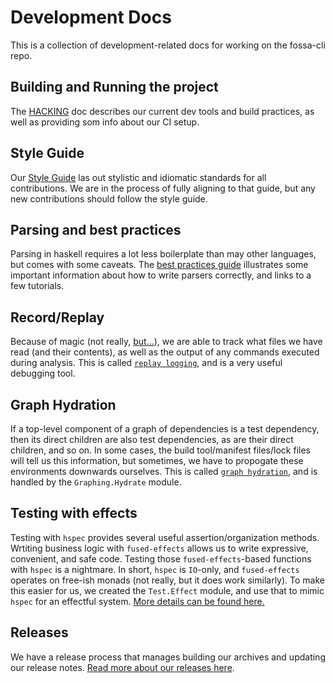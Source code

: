 # Development Docs

This is a collection of development-related docs for working on the fossa-cli repo.

## Building and Running the project

The [HACKING](HACKING.md) doc describes our current dev tools and build practices, as well
as providing som info about our CI setup.

## Style Guide

Our [Style Guide](STYLE-GUIDE.md) las out stylistic and idiomatic standards for all contributions.
We are in the process of fully aligning to that guide, but any new contributions should follow the style guide.

## Parsing and best practices

Parsing in haskell requires a lot less boilerplate than may other languages, but comes with some caveats.
The [best practices guide](parsing-best-practices.md) illustrates some important information about how to write
parsers correctly, and links to a few tutorials.

## Record/Replay

Because of magic (not really, [but...][3laws]), we are able to track what files we have read (and their contents),
as well as the output of any commands executed during analysis.  This is called [`replay logging`](replay-logging.md),
and is a very useful debugging tool.

[3laws]: https://en.wikipedia.org/wiki/Clarke%27s_three_laws

## Graph Hydration

If a top-level component of a graph of dependencies is a test dependency, then its direct children are also test
dependencies, as are their direct children, and so on.  In some cases, the build tool/manifest files/lock files will
tell us this information, but sometimes, we have to propogate these environments downwards ourselves.  This is called
[`graph hydration`](graph-hydration.md), and is handled by the `Graphing.Hydrate` module.

## Testing with effects

Testing with `hspec` provides several useful assertion/organization methods.  Wrtiting business logic with
`fused-effects` allows us to write expressive, convenient, and safe code.  Testing those `fused-effects`-based
functions with `hspec` is a nightmare.  In short, `hspec` is `IO`-only, and `fused-effects` operates on free-ish
monads (not really, but it does work similarly).  To make this easier for us, we created the `Test.Effect` module,
and use that to mimic `hspec` for an effectful system.  [More details can be found here.](testing-with-effects.md)

## Releases

We have a release process that manages building our archives and updating our release notes.  [Read more about our releases here](releases.md).